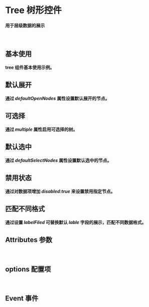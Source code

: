 <script setup>
import demo1 from './demo1.vue'
import demo2 from './demo2.vue'
import demo3 from './demo3.vue'
import demo4 from './demo4.vue'
import demo5 from './demo5.vue'
import demo6 from './demo6.vue'
import Attributes from './Attributes.vue'
import Options from './options.vue'
import Event from './Events.vue'
import preview from '@/components/preview.vue'
</script>

# Tree 树形控件

#### 用于层级数据的展示

<br/>

## 基本使用

#### tree 组件基本使用示例。

<div class="componetnsBox">
  <demo1/>
</div>
<preview compName="tree" demoName="demo1"/>

## 默认展开

#### 通过 _defaultOpenNodes_ 属性设置默认展开的节点。

<div class="componetnsBox">
  <demo2/>
</div>
<preview compName="tree" demoName="demo2"/>

## 可选择

#### 通过 _multiple_ 属性启用可选择的树。

<div class="componetnsBox">
  <demo3/>
</div>
<preview compName="tree" demoName="demo3"/>

## 默认选中

#### 通过 _defaultSelectNodes_ 属性设置默认选中的节点。

<div class="componetnsBox">
  <demo4/>
</div>
<preview compName="tree" demoName="demo4"/>

## 禁用状态

#### 通过对数据项增加 _disabled:true_ 来设置禁用指定节点。

<div class="componetnsBox">
  <demo5/>
</div>
<preview compName="tree" demoName="demo5"/>

## 匹配不同格式

#### 通过设置 _labelFiled_ 可替换默认 _lable_ 字段的展示，匹配不同数据格式。

<div class="componetnsBox">
  <demo6/>
</div>
<preview compName="tree" demoName="demo6"/>

## Attributes 参数

<Attributes/>
<br/>

## options 配置项

<Options/>
<br/>

## Event 事件

<Event/>
<br/>
